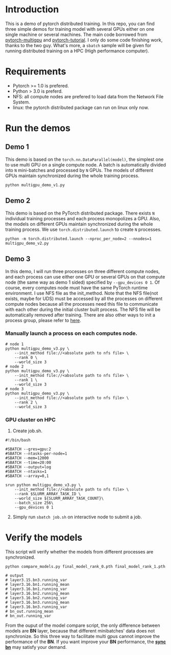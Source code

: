 # Introduction
This is a demo of pytorch distributed training. In this repo, you can find three simple demos for training model with several GPUs either on one single machine or several machines. The main code borrowed from [pytorch-multigpu](https://github.com/dnddnjs/pytorch-multigpu) and [pytorch-tutorial](https://pytorch.org/tutorials/beginner/blitz/data_parallel_tutorial.html). I only do some code finishing work, thanks to the two guy. What's more, a `sbatch` sample will be given for running distributed training on a HPC (High performance computer).

# Requirements
- Pytorch >= 1.0 is prefered.
- Python > 3.0 is preferd.
- NFS: all compute nodes are prefered to load data from the Network File System.
- linux: the pytorch distributed package can run on linux only now.
  
# Run the demos
## Demo 1 
This demo is based on the `torch.nn.DataParallel(model)`, the simplest one to use multi GPU on a single compute node. A batch is automatically divided into `N` mini-batches and processed by `N` GPUs. The models of different GPUs maintain synchronized during the whole training process.
``` shell
python multigpu_demo_v1.py
```
## Demo 2
This demo is based on the PyTorch distributed package. There exists `N` individual training processes and each process monopolizes a GPU. Also, the models on different GPUs maintain synchronized during the whole training process. We use `torch.distributed.launch` to create `N` processes.

``` shell
python -m torch.distributed.launch --nproc_per_node=2 --nnodes=1 multigpu_demo_v2.py
```

## Demo 3
In this demo, I will run three processes on three different compute nodes, and each process can use either one GPU or several GPUs on that compute node (the same way as demo 1 sided) specified by `--gpu_devices 0 1`. Of course, every computes node must have the same PyTorch runtime environment. I use NFS file as the init_method. Note that the NFS file(not exists, maybe for UDS) must be accessed by all the processes on different compute nodes because all the processes need this file to communicate with each other during the initial cluster built process. The NFS file will be automatically removed after training. There are also other ways to init a process group, please refer to [here](https://tankzhou.cn/2019/07/07/Pytorch-%E5%88%86%E5%B8%83%E5%BC%8F%E8%AE%AD%E7%BB%83/).
### Manually launch a process on each computes node.
```
# node 1
python multigpu_demo_v3.py \
    --init_method file://<absolute path to nfs file> \
    --rank 0 \
    --world_size 3
# node 2
python multigpu_demo_v3.py \
    --init_method file://<absolute path to nfs file> \
    --rank 1 \
    --world_size 3
# node 3
python multigpu_demo_v3.py \
    --init_method file://<absolute path to nfs file> \
    --rank 2 \
    --world_size 3
``` 
### GPU cluster on HPC

1. Create job.sh.
``` shell
#!/bin/bash

#SBATCH --gres=gpu:2
#SBATCH --ntasks-per-node=1
#SBATCH --mem=12000
#SBATCH --time=20:00
#SBATCH --output=log
#SBATCH --ntasks=1
#SBATCH --array=0,1

srun python multigpu_demo_v3.py \
    --init_method file://<absolute path to nfs file> \
    --rank $SLURM_ARRAY_TASK_ID \
    --world_size ${SLURM_ARRAY_TASK_COUNT}\
    --batch_size 256\
    --gpu_devices 0 1
```
2. Simply run `sbatch job.sh` on interactive node to submit a job.

# Verify the models
This script will verify whether the models from different processes are synchronized.
```shell
python compare_models.py final_model_rank_0.pth final_model_rank_1.pth

# output
# layer3.15.bn3.running_var
# layer3.16.bn1.running_mean
# layer3.16.bn1.running_var
# layer3.16.bn2.running_mean
# layer3.16.bn2.running_var
# layer3.16.bn3.running_mean
# layer3.16.bn3.running_var
# bn_out.running_mean
# bn_out.running_var
```
From the ouput of the model compare script, the only difference between models are **BN** layer, because that different minibatches' data does not synchronize. So this three way to facilitate multi gpus cannot improve the performance of the **BN**. If you want improve your **BN** performance, the [**sync bn**](https://github.com/vacancy/Synchronized-BatchNorm-PyTorch) may satisfy your demand.
